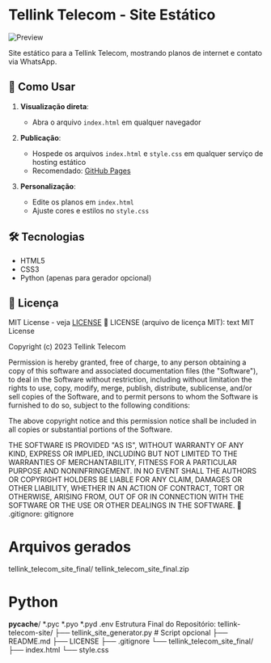 # Tellink Telecom - Site Estático

![Preview](preview.png)

Site estático para a Tellink Telecom, mostrando planos de internet e contato via WhatsApp.

## 🚀 Como Usar

1. **Visualização direta**:
   - Abra o arquivo `index.html` em qualquer navegador

2. **Publicação**:
   - Hospede os arquivos `index.html` e `style.css` em qualquer serviço de hosting estático
   - Recomendado: [GitHub Pages](https://pages.github.com/)

3. **Personalização**:
   - Edite os planos em `index.html`
   - Ajuste cores e estilos no `style.css`

## 🛠 Tecnologias
- HTML5
- CSS3
- Python (apenas para gerador opcional)

## 📄 Licença
MIT License - veja [LICENSE](LICENSE)
📜 LICENSE (arquivo de licença MIT):
text
MIT License

Copyright (c) 2023 Tellink Telecom

Permission is hereby granted, free of charge, to any person obtaining a copy
of this software and associated documentation files (the "Software"), to deal
in the Software without restriction, including without limitation the rights
to use, copy, modify, merge, publish, distribute, sublicense, and/or sell
copies of the Software, and to permit persons to whom the Software is
furnished to do so, subject to the following conditions:

The above copyright notice and this permission notice shall be included in all
copies or substantial portions of the Software.

THE SOFTWARE IS PROVIDED "AS IS", WITHOUT WARRANTY OF ANY KIND, EXPRESS OR
IMPLIED, INCLUDING BUT NOT LIMITED TO THE WARRANTIES OF MERCHANTABILITY,
FITNESS FOR A PARTICULAR PURPOSE AND NONINFRINGEMENT. IN NO EVENT SHALL THE
AUTHORS OR COPYRIGHT HOLDERS BE LIABLE FOR ANY CLAIM, DAMAGES OR OTHER
LIABILITY, WHETHER IN AN ACTION OF CONTRACT, TORT OR OTHERWISE, ARISING FROM,
OUT OF OR IN CONNECTION WITH THE SOFTWARE OR THE USE OR OTHER DEALINGS IN THE
SOFTWARE.
📌 .gitignore:
gitignore
# Arquivos gerados
tellink_telecom_site_final/
tellink_telecom_site_final.zip

# Python
__pycache__/
*.pyc
*.pyo
*.pyd
.env
Estrutura Final do Repositório:
tellink-telecom-site/
├── tellink_site_generator.py  # Script opcional
├── README.md
├── LICENSE
├── .gitignore
└── tellink_telecom_site_final/
    ├── index.html
    └── style.css
